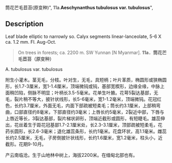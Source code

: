 筒花芒毛苣苔(原变种)",
11a.**Aeschynanthus tubulosus var. tubulosus**",

## Description
Leaf blade elliptic to narrowly so. Calyx segments linear-lanceolate, 5-6 X ca. 1.2 mm. Fl. Aug-Oct.

> On trees in forests; ca. 2200 m. SW Yunnan [N Myanmar].
**11a．筒花芒毛苣苔（原变种）**

A. tubulosus var. tubulosus

附生小灌木。茎无毛，分枝。叶对生，无毛，具短柄；叶片革质，椭圆形或狭椭圆形，长1.7-3厘米，宽1-1.4厘米，顶端微钝或钝，基部宽楔形，边缘全缘，中脉上面稍凹陷，侧脉不明显；叶柄长3.5-5毫米。花单生叶腋。花萼5裂达基部，无毛，裂片稍不等大，披针状线形，长5-6毫米，宽1-1.2毫米，顶端微钝。花冠红色，长约3.7厘米，外面无毛，内面下部疏被短柔毛；筒长约3.1厘米，上部稍弯曲，口部直径约8毫米，下部直径约3毫米；上唇长约5毫米，2裂近中部，下唇与上唇近等长，3裂达基部，裂片梯状卵形，顶端近截形或圆形，有短睫毛。雄蕊伸出，花丝着生于距花冠基部1.7-2.1厘米处，长2.3-3.1厘米，顶部疏被短柔毛，花药长圆形，长2.6-3毫米；退化雄蕊条形，长约1毫米。花盘环状，高1.1毫米。雌蕊长约2.5厘米，无毛，子房倒披针状线形，长约1.6厘米，宽1.2毫米，柱头小，近截形。花期9-10月。

产云南临沧。生于山地林中树上，海拔2200米。在缅甸北部也有。
